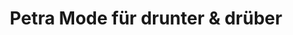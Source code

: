---
title: "Petra Mode für drunter & drüber"
url: /kufstein/petra-mode-fuer-drunter-und-drueber/
shop: Kleidung
---